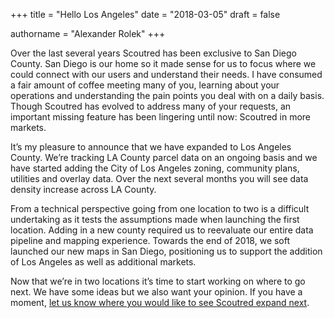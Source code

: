 +++
title = "Hello Los Angeles"
date = "2018-03-05"
draft = false

authorname = "Alexander Rolek"
+++

Over the last several years Scoutred has been exclusive to San Diego County. San Diego is our home so it made sense for us to focus where we could connect with our users and understand their needs. I have consumed a fair amount of coffee meeting many of you, learning about your operations and understanding the pain points you deal with on a daily basis. Though Scoutred has evolved to address many of your requests, an important missing feature has been lingering until now: Scoutred in more markets.

It’s my pleasure to announce that we have expanded to Los Angeles County. We’re tracking LA County parcel data on an ongoing basis and we have started adding the City of Los Angeles zoning, community plans, utilities and overlay data. Over the next several months you will see data density increase across LA County. 

From a technical perspective going from one location to two is a difficult undertaking as it tests the assumptions made when launching the first location. Adding in a new county required us to reevaluate our entire data pipeline and mapping experience. Towards the end of 2018, we soft launched our new maps in San Diego, positioning us to support the addition of Los Angeles as well as additional markets. 

Now that we’re in two locations it’s time to start working on where to go next. We have some ideas but we also want your opinion. If you have a moment, [let us know where you would like to see Scoutred expand next](https://goo.gl/forms/9Rk8SYHSs5RhsHqm2).
